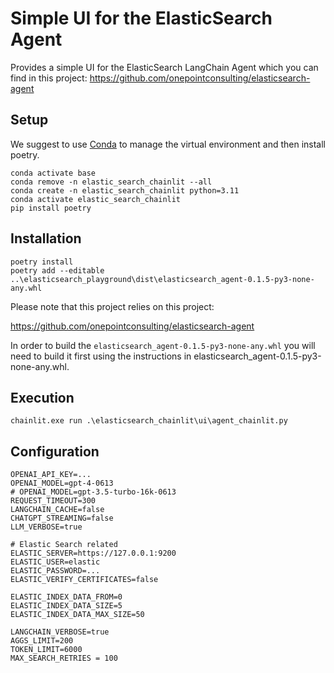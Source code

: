 # Simple UI for the ElasticSearch Agent

Provides a simple UI for the ElasticSearch LangChain Agent which you can find in this project:
https://github.com/onepointconsulting/elasticsearch-agent

## Setup

We suggest to use [Conda](https://docs.conda.io/en/latest/) to manage the virtual environment and then install poetry.

```
conda activate base
conda remove -n elastic_search_chainlit --all
conda create -n elastic_search_chainlit python=3.11
conda activate elastic_search_chainlit
pip install poetry
```

## Installation

```
poetry install
poetry add --editable ..\elasticsearch_playground\dist\elasticsearch_agent-0.1.5-py3-none-any.whl
```

Please note that this project relies on this project:

https://github.com/onepointconsulting/elasticsearch-agent

In order to build the `elasticsearch_agent-0.1.5-py3-none-any.whl` you will need to build it first using the instructions in 
elasticsearch_agent-0.1.5-py3-none-any.whl.

## Execution

```
chainlit.exe run .\elasticsearch_chainlit\ui\agent_chainlit.py
```

## Configuration

```
OPENAI_API_KEY=...
OPENAI_MODEL=gpt-4-0613
# OPENAI_MODEL=gpt-3.5-turbo-16k-0613
REQUEST_TIMEOUT=300
LANGCHAIN_CACHE=false
CHATGPT_STREAMING=false
LLM_VERBOSE=true

# Elastic Search related
ELASTIC_SERVER=https://127.0.0.1:9200
ELASTIC_USER=elastic
ELASTIC_PASSWORD=...
ELASTIC_VERIFY_CERTIFICATES=false

ELASTIC_INDEX_DATA_FROM=0
ELASTIC_INDEX_DATA_SIZE=5
ELASTIC_INDEX_DATA_MAX_SIZE=50

LANGCHAIN_VERBOSE=true
AGGS_LIMIT=200
TOKEN_LIMIT=6000
MAX_SEARCH_RETRIES = 100
```